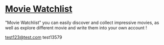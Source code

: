 # [Movie Watchlist](https://movie.rickchen.site/login)

"Movie Watchlist" you can easily discover and collect impressive movies, as well as explore different movie and write them into your own account !

test123@test.com
test13579
